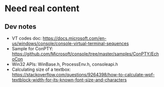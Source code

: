 # Need real content

## Dev notes
- VT codes doc: https://docs.microsoft.com/en-us/windows/console/console-virtual-terminal-sequences
- Sample for ConPTY: https://github.com/Microsoft/console/tree/master/samples/ConPTY/EchoCon
- Win32 APIs: WinBase.h, ProcessEnv.h, consoleapi.h
- Calculating size of a textbox: https://stackoverflow.com/questions/9264398/how-to-calculate-wpf-textblock-width-for-its-known-font-size-and-characters